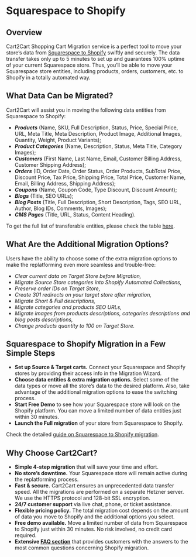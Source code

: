 # Squarespace to Shopify 
## Overview
Cart2Cart Shopping Cart Migration service is a perfect tool to move your store’s data from [Squarespace to Shopify](https://www.shopping-cart-migration.com/shopping-cart-migration-options/28509-squarespace-to-shopify-migration) swiftly and securely. The data transfer takes only up to 5 minutes to set up and guarantees 100% uptime of your current Squarespace store. Thus, you’ll be able to move your Squarespace store entities, including products, orders, customers, etc. to Shopify in a totally automated way.
## What Data Can be Migrated?
Cart2Cart will assist you in moving the following data entities from Squarespace to Shopify:
* **_Products_** (Name, SKU, Full Description, Status, Price, Special Price, URL, Meta Title, Meta Description, Product Image, Additional Images, Quantity, Weight, Product Variants);
* **_Product Categories_** (Name, Description, Status, Meta Title, Category Images);
* **_Customers_** (First Name, Last Name, Email, Customer Billing Address, Customer Shipping Address);
* **_Orders_** (ID, Order Date, Order Status, Order Products, SubTotal Price, Discount Price, Tax Price, Shipping Price, Total Price, Customer Name, Email, Billing Address, Shipping Address);
* **_Coupons_** (Name, Coupon Code, Type Discount, Discount Amount);
* **_Blogs_** (Title, SEO URLs);
* **_Blog Posts_** (Title, Full Description, Short Description, Tags, SEO URL, Author, Blog IDs, Comments, Images);
* **_CMS Pages_** (Title, URL, Status, Content Heading).
 
To get the full list of transferable entities, please check the table [here](https://www.shopping-cart-migration.com/shopping-cart-migration-options/28509-squarespace-to-shopify-migration).
## What Are the Additional Migration Options?
Users have the ability to choose some of the extra migration options to make the replatforming even more seamless and trouble-free:
* _Clear current data on Target Store before Migration,_
* _Migrate Source Store categories into Shopify Automated Collections,_
* _Preserve order IDs on Target Store,_
* _Create 301 redirects on your target store after migration,_
* _Migrate Short & Full descriptions,_
* _Migrate categories and products SEO URLs,_
* _Migrate images from products descriptions, categories descriptions and blog posts descriptions,_
* _Change products quantity to 100 on Target Store._
## Squarespace to Shopify Migration in a Few Simple Steps 
* **Set up Source & Target carts.** Connect your Squarespace and Shopify stores by providing their access info in the Migration Wizard.
* **Choose data entities & extra migration options.** Select some of the data types or move all the store’s data to the desired platform. Also, take advantage of the additional migration options to ease the switching process.
* **Start Free Demo** to see how your Squarespace store will look on the Shopify platform. You can move a limited number of data entities just within 30 minutes.  
* **Launch the Full migration** of your store from Squarespace to Shopify.
 
Check the detailed [guide on Squarespace to Shopify migration](https://www.shopping-cart-migration.com/migration-guides/squarespace-to-shopify-migration). 
## Why Choose Cart2Cart?
* **Simple 4-step migration** that will save your time and effort.
* **No store’s downtime.** Your Squarespace store will remain active during the replatforming process.
* **Fast & secure.** Cart2Cart ensures an unprecedented data transfer speed. All the migrations are performed on a separate Hetzner server. We use the HTTPS protocol and 128-bit SSL encryption.
* **24/7 customer support** via live chat, phone, or ticket assistance.
* **Flexible pricing policy.** The total migration cost depends on the amount of data you move to Shopify and the additional options you select.   
* **Free demo available.** Move a limited number of data from Squarespace to Shopify just within 30 minutes. No risk involved, no credit card required. 
* **Extensive [FAQ section](https://www.shopping-cart-migration.com/faq/22-shopify)** that provides customers with the answers to the most common questions concerning Shopify migration.
